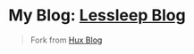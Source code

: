My Blog: [Lessleep Blog](https://mswang1998.github.io)
=======================================
>Fork from [Hux Blog](https://huangxuan.me)
